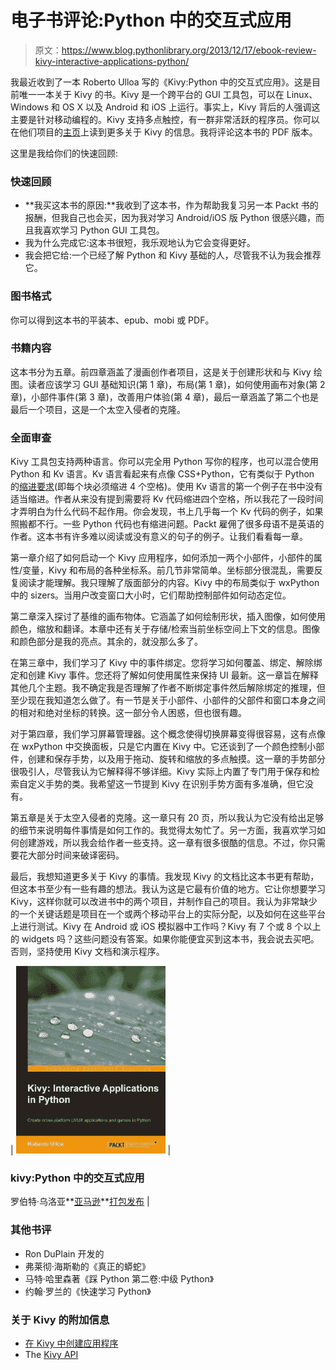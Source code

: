# 电子书评论:Python 中的交互式应用

> 原文：<https://www.blog.pythonlibrary.org/2013/12/17/ebook-review-kivy-interactive-applications-python/>

我最近收到了一本 Roberto Ulloa 写的《Kivy:Python 中的交互式应用》。这是目前唯一一本关于 Kivy 的书。Kivy 是一个跨平台的 GUI 工具包，可以在 Linux、Windows 和 OS X 以及 Android 和 iOS 上运行。事实上，Kivy 背后的人强调这主要是针对移动编程的。Kivy 支持多点触控，有一群非常活跃的程序员。你可以在他们项目的[主页](http://kivy.org/#home)上读到更多关于 Kivy 的信息。我将评论这本书的 PDF 版本。

这里是我给你们的快速回顾:

### 快速回顾

*   **我买这本书的原因:**我收到了这本书，作为帮助我复习另一本 Packt 书的报酬，但我自己也会买，因为我对学习 Android/iOS 版 Python 很感兴趣，而且我喜欢学习 Python GUI 工具包。
*   我为什么完成它:这本书很短，我乐观地认为它会变得更好。
*   我会把它给:一个已经了解 Python 和 Kivy 基础的人，尽管我不认为我会推荐它。

### 图书格式

你可以得到这本书的平装本、epub、mobi 或 PDF。

### 书籍内容

这本书分为五章。前四章涵盖了漫画创作者项目，这是关于创建形状和与 Kivy 绘图。读者应该学习 GUI 基础知识(第 1 章)，布局(第 1 章)，如何使用画布对象(第 2 章)，小部件事件(第 3 章)，改善用户体验(第 4 章)，最后一章涵盖了第二个也是最后一个项目，这是一个太空入侵者的克隆。

### 全面审查

Kivy 工具包支持两种语言。你可以完全用 Python 写你的程序，也可以混合使用 Python 和 Kv 语言。Kv 语言看起来有点像 CSS+Python，它有类似于 Python 的[缩进要求](http://kivy.org/docs/guide/lang.html)(即每个块必须缩进 4 个空格)。使用 Kv 语言的第一个例子在书中没有适当缩进。作者从来没有提到需要将 Kv 代码缩进四个空格，所以我花了一段时间才弄明白为什么代码不起作用。你会发现，书上几乎每一个 Kv 代码的例子，如果照搬都不行。一些 Python 代码也有缩进问题。Packt 雇佣了很多母语不是英语的作者。这本书有许多难以阅读或没有意义的句子的例子。让我们看看每一章。

第一章介绍了如何启动一个 Kivy 应用程序，如何添加一两个小部件，小部件的属性/变量，Kivy 和布局的各种坐标系。前几节非常简单。坐标部分很混乱，需要反复阅读才能理解。我只理解了版面部分的内容。Kivy 中的布局类似于 wxPython 中的 sizers。当用户改变窗口大小时，它们帮助控制部件如何动态定位。

第二章深入探讨了基维的画布物体。它涵盖了如何绘制形状，插入图像，如何使用颜色，缩放和翻译。本章中还有关于存储/检索当前坐标空间上下文的信息。图像和颜色部分是我的亮点。其余的，就没那么多了。

在第三章中，我们学习了 Kivy 中的事件绑定。您将学习如何覆盖、绑定、解除绑定和创建 Kivy 事件。您还将了解如何使用属性来保持 UI 最新。这一章旨在解释其他几个主题。我不确定我是否理解了作者不断绑定事件然后解除绑定的推理，但至少现在我知道怎么做了。有一节是关于小部件、小部件的父部件和窗口本身之间的相对和绝对坐标的转换。这一部分令人困惑，但也很有趣。

对于第四章，我们学习屏幕管理器。这个概念使得切换屏幕变得很容易，这有点像在 wxPython 中交换面板，只是它内置在 Kivy 中。它还谈到了一个颜色控制小部件，创建和保存手势，以及用于拖动、旋转和缩放的多点触摸。这一章的手势部分很吸引人，尽管我认为它解释得不够详细。Kivy 实际上内置了专门用于保存和检索自定义手势的类。我希望这一节提到 Kivy 在识别手势方面有多准确，但它没有。

第五章是关于太空入侵者的克隆。这一章只有 20 页，所以我认为它没有给出足够的细节来说明每件事情是如何工作的。我觉得太匆忙了。另一方面，我喜欢学习如何创建游戏，所以我会给作者一些支持。这一章有很多很酷的信息。不过，你只需要花大部分时间来破译密码。

最后，我想知道更多关于 Kivy 的事情。我发现 Kivy 的文档比这本书更有帮助，但这本书至少有一些有趣的想法。我认为这是它最有价值的地方。它让你想要学习 Kivy，这样你就可以改进书中的两个项目，并制作自己的项目。我认为非常缺少的一个关键话题是项目在一个或两个移动平台上的实际分配，以及如何在这些平台上进行测试。Kivy 在 Android 或 iOS 模拟器中工作吗？Kivy 有 7 个或 8 个以上的 widgets 吗？这些问题没有答案。如果你能便宜买到这本书，我会说去买吧。否则，坚持使用 Kivy 文档和演示程序。

| [![kivy_book](img/d003e194e092ca5e800a2d9103d021a7.png)](https://www.blog.pythonlibrary.org/wp-content/uploads/2013/12/kivy_book.jpg) | 

### kivy:Python 中的交互式应用

罗伯特·乌洛亚**[亚马逊](http://www.amazon.com/gp/product/1783281596/ref=as_li_ss_tl?ie=UTF8&camp=1789&creative=390957&creativeASIN=1783281596&linkCode=as2&tag=thmovsthpy-20)**[打包发布](http://www.packtpub.com/kivy-interactive-applications-in-python/book) |

### 其他书评

*   Ron DuPlain 开发的
*   弗莱彻·海斯勒的《真正的蟒蛇》
*   马特·哈里森著《踩 Python 第二卷:中级 Python》
*   约翰·罗兰的《快速学习 Python》

### 关于 Kivy 的附加信息

*   [在 Kivy 中创建应用程序](http://archlinux.me/dusty/2013/06/13/creating-an-application-in-kivy-part-1/)
*   The [Kivy API](http://kivy.org/docs/api-kivy.html)